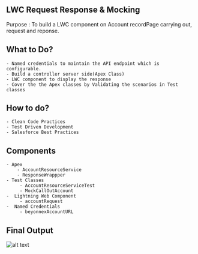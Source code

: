 ## LWC Request Response & Mocking
   Purpose :
   To build a LWC component on Account recordPage carrying out, request and reponse.

## What to Do?
    - Named credentials to maintain the API endpoint which is configurable.
    - Build a controller server side(Apex Class)
    - LWC component to display the response
    - Cover the the Apex classes by Validating the scenarios in Test classes

## How to do?
    - Clean Code Practices
    - Test Driven Development
    - Salesforce Best Practices

## Components
    - Apex
        - AccountResourceService
        - ResponseWrappper
    - Test Classes
         - AccountResourceServiceTest
         - MockCallOutAccount
    -  Lightning Web Component
         - accountRequest
    -  Named Credentials
         - beyonnexAccountURL 

## Final Output
     
![alt text](https://github.com/nishant-wavhal/Beyonexx/blob/master/BeyonnexTask-1.png)
